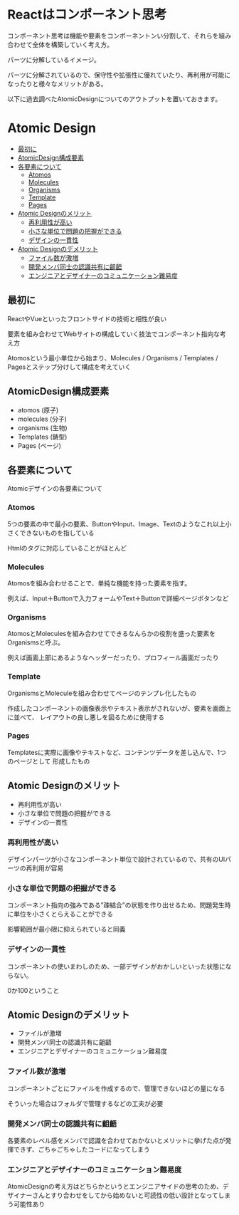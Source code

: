 # Reactはコンポーネント思考

コンポーネント思考は機能や要素をコンポーネントンい分割して、それらを組み合わせて全体を構築していく考え方。

パーツに分解しているイメージ。

パーツに分解されているので、保守性や拡張性に優れていたり、再利用が可能になったりと様々なメリットがある。

以下に過去調べたAtomicDesignについてのアウトプットを置いておきます。

# Atomic Design

- [最初に](#最初に)
- [AtomicDesign構成要素](#AtomicDesign構成要素)
- [各要素について](#各要素について)
  - [Atomos](#atomos)
  - [Molecules](#molecules)
  - [Organisms](#organisms)
  - [Template](#template)
  - [Pages](#pages)
- [Atomic Designのメリット](#Atomic-Designのメリット)
  - [再利用性が高い](#再利用性が高い)
  - [小さな単位で問題の把握ができる](#小さな単位で問題の把握ができる)
  - [デザインの一貫性](#デザインの一貫性)
- [Atomic Designのデメリット](#Atomic-Designのデメリット)
  - [ファイル数が激増](#ファイル数が激増)
  - [開発メンバ同士の認識共有に齟齬](#開発メンバ同士の認識共有に齟齬)
  - [エンジニアとデザイナーのコミュニケーション難易度](#エンジニアとデザイナーのコミュニケーション難易度)

## 最初に

ReactやVueといったフロントサイドの技術と相性が良い

要素を組み合わせてWebサイトの構成していく技法でコンポーネント指向な考え方

Atomosという最小単位から始まり、Molecules / Organisms / Templates / Pagesとステップ分けして構成を考えていく

## AtomicDesign構成要素

- atomos (原子)
- molecules (分子)
- organisms (生物)
- Templates (鋳型)
- Pages (ページ)

## 各要素について

Atomicデザインの各要素について

### Atomos

5つの要素の中で最小の要素、ButtonやInput、Image、Textのようなこれ以上小さくできないものを指している

Htmlのタグに対応していることがほとんど

### Molecules

Atomosを組み合わせることで、単純な機能を持った要素を指す。

例えば、Input＋Buttonで入力フォームやText＋Buttonで詳細ページボタンなど

### Organisms

AtomosとMoleculesを組み合わせてできるなんらかの役割を盛った要素をOrganismsと呼ぶ。

例えば画面上部にあるようなヘッダーだったり、プロフィール画面だったり

### Template

OrganismsとMoleculeを組み合わせてページのテンプレ化したもの

作成したコンポーネントの画像表示やテキスト表示がされないが、要素を画面上に並べて、
レイアウトの良し悪しを図るために使用する

### Pages

Templatesに実際に画像やテキストなど、コンテンツデータを差し込んで、1つのページとして
形成したもの

## Atomic Designのメリット

- 再利用性が高い
- 小さな単位で問題の把握ができる
- デザインの一貫性

### 再利用性が高い

デザインパーツが小さなコンポーネント単位で設計されているので、共有のUIパーツの再利用が容易

### 小さな単位で問題の把握ができる

コンポーネント指向の強みである”疎結合”の状態を作り出せるため、問題発生時に単位を小さくとらえることができる

影響範囲が最小限に抑えられていると同義

### デザインの一貫性

コンポーネントの使いまわしのため、一部デザインがおかしいといった状態にならない。

0か100ということ

## Atomic Designのデメリット

- ファイルが激増
- 開発メンバ同士の認識共有に齟齬
- エンジニアとデザイナーのコミュニケーション難易度

### ファイル数が激増

コンポーネントごとにファイルを作成するので、管理できないほどの量になる

そういった場合はフォルダで管理するなどの工夫が必要

### 開発メンバ同士の認識共有に齟齬

各要素のレベル感をメンバで認識を合わせておかないとメリットに挙げた点が発揮できず、ごちゃごちゃしたコードになってしまう

### エンジニアとデザイナーのコミュニケーション難易度

AtomicDesignの考え方はどちらかというとエンジニアサイドの思考のため、デザイナーさんとすり合わせをしてから始めないと可読性の低い設計となってしまう可能性あり

